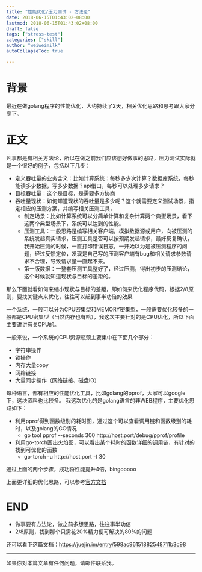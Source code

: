 ```yaml
---
title: "性能优化/压力测试 - 方法论"
date: 2018-06-15T01:43:02+08:00
lastmod: 2018-06-15T01:43:02+08:00
draft: false
tags: ["stress-test"]
categories: ["skill"]
author: "weiweimilk"
autoCollapseToc: true

---
```

# 背景

最近在做golang程序的性能优化，大约持续了2天，相关优化思路和思考跟大家分享下。

# 正文

凡事都是有相关方法论，所以在做之前我们应该想好做事的思路，压力测试实际就是一个很好的例子，包括以下几步：

* 定义吞吐量的业务含义：比如计算系统：每秒多少次计算？数据库系统，每秒能读多少数据，写多少数据？api借口，每秒可以处理多少请求？
* 目标吞吐量：这个是目标，是需要多方协商
* 吞吐量现状：如何知道现状的吞吐量是多少呢？这个就需要定义测试场景，指定相应的压测方案，并编写相关压测工具，
	* 制定场景：比如计算系统可以分简单计算和复杂计算两个典型场景，看下这两个典型场景下，系统可以达到的性能。
	* 压测工具：一般思路是编写相关客户端，模拟数据源或用户，向被压测的系统发起真实请求，压测工具是否可以按预期发起请求，最好反复确认，我开始压测的时候，一直打印错误日志，一开始以为是被压测程序的问题，经过反馈定位，发现是自己写的压测客户端有bug和相关请求参数请求不合理，导致请求量一直起不来。
	* 第一版数据：一整套压测工具整好了，经过压测，得出初步的压测结论，这个时候就知道现状与目标的差距的。

那么下面就看如何来缩小现状与目标的差距，即如何来优化程序代码，根据2/8原则，要找关键点来优化，往往可以起到事半功倍的效果

一个系统，一般可以分为CPU密集型和MEMORY密集型，一般需要优化较多的一般都是CPU密集型（当然内存也有哈），我这次主要针对的是CPU优化，所以下面主要讲讲有关CPU的。

一般来说，一个系统的CPU资源瓶颈主要集中在下面几个部分：

* 字符串操作
* 锁操作
* 内存大量copy
* 网络链接
* 大量同步操作（网络链接、磁盘IO）

每种语言，都有相应的性能优化工具，比如golang的pprof，大家可以google下，这块资料也比较多。
我这次优化的是golang语言的非WEB程序，主要优化思路如下：

* 利用pprof得到函数级别的耗时图，通过这个可以查看调用链和函数级别的耗时，以及golang的GC情况
	* go tool pprof  --seconds 300 http://host:port/debug/pprof/profile
* 利用go-torch画出火焰图，可以看出某个耗时的函数详细的调用链，有针对的找到可优化的函数
	* go-torch -u http://host:port -t 30

通过上面的两个步骤，成功将性能提升4倍，bingooooo

上面更详细的优化思路，可以参考[官方文档](https://golang.org/pkg/net/http/pprof/)

# END

* 做事要有方法论，做之前多想思路，往往事半功倍
* 2/8原则，找到那个只需花20%精力便可解决的80%的问题


还可以看下这篇文档：https://juejin.im/entry/598ac96151882548711b3c98

----
如果你对本篇文章有任何问题，请邮件联系我。











